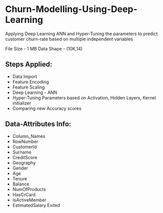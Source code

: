 # Churn-Modelling-Using-Deep-Learning

Applying Deep Learning ANN and Hyper-Tuning the parameters to predict customer churn-rate based on multiple independent variables

File Size - 1 MB
Data Shape - (10K,14)

## Steps Applied:
- Data Import
- Feature Encoding
- Feature Scaling
- Deep Learning - ANN
- Hyper-Tuning Parameters based on Activation, Hidden Layers, Kernel initializer
- Comparing new Accuracy scores

## Data-Attributes Info:
- Column_Names
- RowNumber	
- CustomerId	
- Surname	
- CreditScore	
- Geography	
- Gender
- Age	
- Tenure	
- Balance	
- NumOfProducts	
- HasCrCard	
- IsActiveMember	
- EstimatedSalary	Exited


